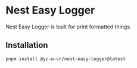 # Nest Easy Logger

Nest Easy Logger is built for print formatted things.

## Installation

```bash
pnpm install @yc-w-cn/nest-easy-logger@latest
```
